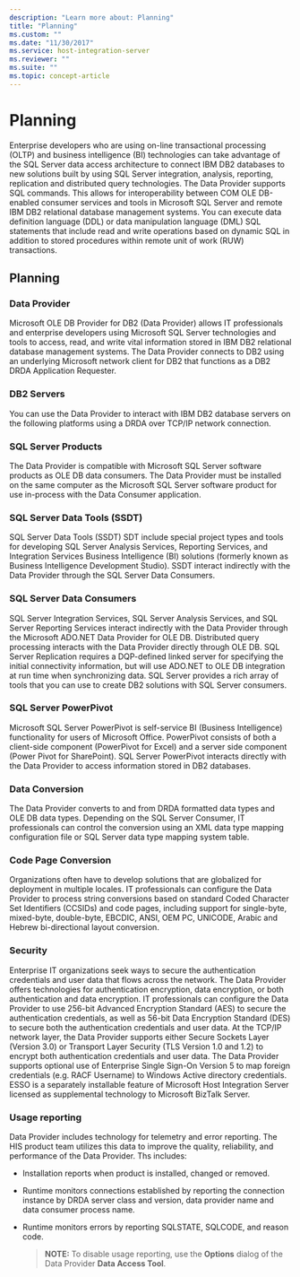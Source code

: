 ```yaml
---
description: "Learn more about: Planning"
title: "Planning"
ms.custom: ""
ms.date: "11/30/2017"
ms.service: host-integration-server
ms.reviewer: ""
ms.suite: ""
ms.topic: concept-article
---
```

# Planning
Enterprise developers who are using on-line transactional processing (OLTP) and business intelligence (BI) technologies can take advantage of the SQL Server data access architecture to connect IBM DB2 databases to new solutions built by using SQL Server integration, analysis, reporting, replication and distributed query technologies. The Data Provider supports SQL commands. This allows for interoperability between COM OLE DB-enabled consumer services and tools in Microsoft SQL Server and remote IBM DB2 relational database management systems. You can execute data definition language (DDL) or data manipulation language (DML) SQL statements that include read and write operations based on dynamic SQL in addition to stored procedures within remote unit of work (RUW) transactions.  
  
## Planning   
  
### Data Provider  
 Microsoft OLE DB Provider for DB2 (Data Provider) allows IT professionals and enterprise developers using Microsoft SQL Server technologies and tools to access, read, and write vital information stored in IBM DB2 relational database management systems. The Data Provider connects to DB2 using an underlying Microsoft network client for DB2 that functions as a DB2 DRDA Application Requester.  
  
### DB2 Servers  
 You can use the Data Provider to interact with IBM DB2 database servers on the following platforms using a DRDA over TCP/IP network connection.  
  
### SQL Server Products  
 The Data Provider is compatible with Microsoft SQL Server software products as OLE DB data consumers. The Data Provider must be installed on the same computer as the Microsoft SQL Server software product for use in-process with the Data Consumer application.  
  
### SQL Server Data Tools (SSDT)  
 SQL Server Data Tools (SSDT) SDT include special project types and tools for developing SQL Server Analysis Services, Reporting Services, and Integration Services Business Intelligence (BI) solutions (formerly known as Business Intelligence Development Studio). SSDT interact indirectly with the Data Provider through the SQL Server Data Consumers.   
  
### SQL Server Data Consumers  
 SQL Server Integration Services, SQL Server Analysis Services, and SQL Server Reporting Services interact indirectly with the Data Provider through the Microsoft ADO.NET Data Provider for OLE DB. Distributed query processing interacts with the Data Provider directly through OLE DB. SQL Server Replication requires a DQP-defined linked server for specifying the initial connectivity information, but will use ADO.NET to OLE DB integration at run time when synchronizing data. SQL Server provides a rich array of tools that you can use to create DB2 solutions with SQL Server consumers.  
  
### SQL Server PowerPivot  
 Microsoft SQL Server PowerPivot is self-service BI (Business Intelligence) functionality for users of Microsoft Office. PowerPivot consists of both a client-side component (PowerPivot for Excel) and a server side component (Power Pivot for SharePoint). SQL Server PowerPivot interacts directly with the Data Provider to access information stored in DB2 databases.  
  
### Data Conversion  
 The Data Provider converts to and from DRDA formatted data types and OLE DB data types. Depending on the SQL Server Consumer, IT professionals can control the conversion using an XML data type mapping configuration file or SQL Server data type mapping system table.  
  
### Code Page Conversion  
 Organizations often have to develop solutions that are globalized for deployment in multiple locales. IT professionals can configure the Data Provider to process string conversions based on standard Coded Character Set Identifiers (CCSIDs) and code pages, including support for single-byte, mixed-byte, double-byte, EBCDIC, ANSI, OEM PC, UNICODE, Arabic and Hebrew bi-directional layout conversion.  
  
### Security  
 Enterprise IT organizations seek ways to secure the authentication credentials and user data that flows across the network. The Data Provider offers technologies for authentication encryption, data encryption, or both authentication and data encryption. IT professionals can configure the Data Provider to use 256-bit Advanced Encryption Standard (AES) to secure the authentication credentials, as well as 56-bit Data Encryption Standard (DES) to secure both the authentication credentials and user data. At the TCP/IP network layer, the Data Provider supports either Secure Sockets Layer (Version 3.0) or Transport Layer Security (TLS Version 1.0 and 1.2) to encrypt both authentication credentials and user data. The Data Provider supports optional use of Enterprise Single Sign-On Version 5 to map foreign credentials (e.g. RACF Username) to Windows Active directory credentials. ESSO is a separately installable feature of Microsoft Host Integration Server licensed as supplemental technology to Microsoft BizTalk Server.
 
### Usage reporting 
 Data Provider includes technology for telemetry and error reporting. The HIS product team utilizes this data to improve the quality, reliability, and performance of the Data Provider. Ths includes:
- Installation reports when product is installed, changed or removed.
- Runtime monitors connections established by reporting the connection instance by DRDA server class and version, data provider name and data consumer process name.
- Runtime monitors errors by reporting SQLSTATE, SQLCODE, and reason code.

  > **NOTE:** To disable usage reporting, use the **Options** dialog of the Data Provider **Data Access Tool**. 
